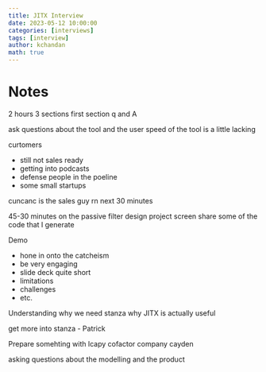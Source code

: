 ```yaml
---
title: JITX Interview
date: 2023-05-12 10:00:00
categories: [interviews]
tags: [interview]
author: kchandan
math: true
---
```


# Notes
2 hours 3 sections
first section q and A

ask questions about the tool and the user
speed of the tool is a little lacking

curtomers
- still not sales ready
- getting into podcasts
- defense people in the poeline
- some small startups


cuncanc is the sales guy rn
next 30 minutes

45-30 minutes on the passive filter design project
screen share some of the code that I generate

Demo
- hone in onto the catcheism
- be very engaging
- slide deck quite short
- limitations
- challenges
- etc.


Understanding why we need stanza
why JITX is actually useful

get more into stanza - Patrick


Prepare somehting with lcapy
cofactor company cayden

asking questions about the modelling and the product